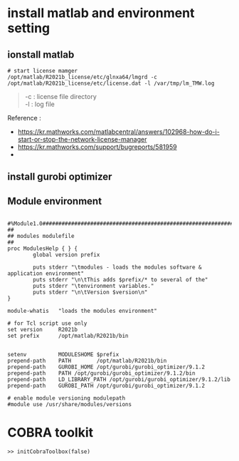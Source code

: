 # install matlab and environment setting
## ionstall matlab
```
# start license mamger
/opt/matlab/R2021b_license/etc/glnxa64/lmgrd -c /opt/matlab/R2021b_license/etc/license.dat -l /var/tmp/lm_TMW.log
```
> -c : license file directory  
> -l : log file   

Reference : 
- https://kr.mathworks.com/matlabcentral/answers/102968-how-do-i-start-or-stop-the-network-license-manager
- https://kr.mathworks.com/support/bugreports/581959
- 


## install gurobi optimizer

## Module environment
```

#%Module1.0#####################################################################
##
## modules modulefile
##
proc ModulesHelp { } {
        global version prefix

        puts stderr "\tmodules - loads the modules software & application environment"
        puts stderr "\n\tThis adds $prefix/* to several of the"
        puts stderr "\tenvironment variables."
        puts stderr "\n\tVersion $version\n"
}

module-whatis   "loads the modules environment"

# for Tcl script use only
set version     R2021b
set prefix      /opt/matlab/R2021b/bin


setenv          MODULESHOME $prefix
prepend-path    PATH        /opt/matlab/R2021b/bin
prepend-path    GUROBI_HOME /opt/gurobi/gurobi_optimizer/9.1.2
prepend-path    PATH /opt/gurobi/gurobi_optimizer/9.1.2/bin
prepend-path    LD_LIBRARY_PATH /opt/gurobi/gurobi_optimizer/9.1.2/lib
prepend-path    GUROBI_PATH /opt/gurobi/gurobi_optimizer/9.1.2

# enable module versioning modulepath
#module use /usr/share/modules/versions

```

# COBRA toolkit
```
>> initCobraToolbox(false)
```
```


